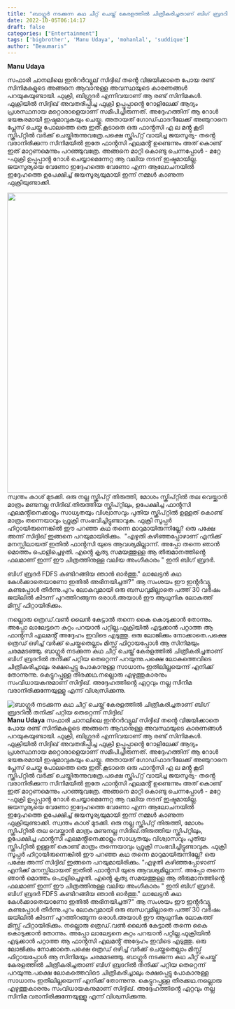 ```yaml
---
title: "ബാഗ്ലൂർ നടക്കുന്ന കഥ ചീറ്റ് ചെയ്ത് കേരളത്തിൽ ചിത്രീകരിച്ചതാണ് ബിഗ് ബ്രദറിൽ തനിക്ക് പറ്റിയ തെറ്റെന്ന് സിദ്ദിഖ്"
date: 2022-10-05T06:14:17
draft: false
categories: ["Entertainment"]
tags: ['bigbrother', 'Manu Udaya', 'mohanlal', 'suddique']
author: "Beaumaris"
---
```


<strong>Manu Udaya</strong>

സഫാരി ചാനലിലെ ഇൻറർവ്യൂല് സിദ്ദിഖ് തൻ്റെ വിജയിക്കാതെ പോയ രണ്ട് സിനിമകളുടെ അങ്ങനെ ആവാനുള്ള അവസ്ഥയുടെ കാരണങ്ങൾ പറയുകയുണ്ടായി. ഫുക്രി, ബിഗ്ബ്രദർ എന്നിവയാണ് ആ രണ്ട് സിനിമകൾ. ഫുക്രിയിൽ സിദ്ദിഖ് അവതരിപ്പിച്ച ഫുക്രി ഉപ്പുപ്പാൻ്റെ റോളിലേക്ക് ആദ്യം പ്രശസ്ഥനായ മറ്റൊരാളെയാണ് സമീപിച്ചിരുന്നത്. അദ്ദേഹത്തിന് ആ റോൾ ഭയങ്കരമായി ഇഷ്ടമാവുകയും ചെയ്തു. അതായത് ഗോഡ്ഫാദറിലേക്ക് അഞുറാനെ പ്ലേസ് ചെയ്ത പോലത്തെ ഒരു ഇത്.കൂടാതെ ഒരു ഫാൻ്റസി എ ല മൻ്റു കൂടി സ്ക്രിപ്റ്റിൽ വർക്ക് ചെയ്തിരുന്നുവത്രേ.പക്ഷെ സ്ക്രിപ്റ്റ് വായിച്ച ജയസൂര്യ- തൻ്റെ വരാനിരിക്കുന്ന സിനിമയിൽ ഇതേ ഫാൻ്റസി എലമൻ്റ് ഉണ്ടെന്നും അത് കൊണ്ട് ഇത് മാറ്റണമെന്നും പറഞ്ഞുവത്രേ. അങ്ങനെ മാറ്റി കൊണ്ടു ചെന്നപ്പോൾ - മറ്റേ -ഫുക്രി ഉപ്പുപ്പാൻ്റ റോൾ ചെയ്യാമെന്നേറ്റ ആ വലിയ നടന് ഇഷ്ടമായില്ല. ജയസൂര്യയെ വേണോ ഇദ്ദേഹത്തെ വേണോ എന്ന ആലോചനയിൽ ഇദ്ദേഹത്തെ ഉപേക്ഷിച്ച് ജയസൂര്യയുമായി ഇന്ന് നമ്മൾ കാണുന്ന ഫുക്രിയുണ്ടാക്കി.

<img class="wp-image-353322 aligncenter" src="https://cdn.boolokam.com/articles/2022/10/g44y4.jpg" alt="" width="913" height="685" />സ്വന്തം കാശ് മുടക്കി. ഒരു നല്ല സ്ക്രിപ്റ്റ് തിരുത്തി, മോശം സ്ക്രിപ്റ്റിൽ തല വെയ്ക്കാൻ മാത്രം മണ്ടനല്ല സിദിഖ്.തിരുത്തിയ സ്ക്രിപ്റ്റിലും, ഉപേക്ഷിച്ച ഫാൻ്റസി എലമൻ്റിനെക്കാളും സാധ്യതയും വിശ്വാസവും പുതിയ സ്ക്രിപ്റ്റിൽ ഉള്ളത് കൊണ്ട് മാത്രം തന്നെയാവും ഫ്രുക്രി സംഭവിച്ചിട്ടുണ്ടാവുക. ഫുക്രി സൂപ്പർ ഹിറ്റായിരുന്നെങ്കിൽ ഈ പറഞ്ഞ കഥ തന്നെ മാറുമായിരുന്നില്ലേ? ഒരു പക്ഷേ അന്ന് സിദ്ദിഖ് ഇങ്ങനെ പറയുമായിരിക്കും.  "എഴുതി കഴിഞ്ഞപ്പോഴാണ് എനിക്ക് മനസ്സിലായത് ഇതിൽ ഫാൻ്റസി യുടെ ആവശ്യമില്ലാന്ന്. അപ്പോ തന്നെ ഞാൻ മൊത്തം പൊളിച്ചെഴുതി. എൻ്റെ കൃത്യ സമയത്തുള്ള ആ തീരുമാനത്തിൻ്റെ ഫലമാണ് ഇന്ന് ഈ ചിത്രത്തിനുള്ള വലിയ അംഗീകാരം "
ഇനി ബിഗ് ബ്രദർ.

ബിഗ് ബ്രദർ FDFS കണ്ടിറങ്ങിയ ഞാൻ ഓർത്തു." ലാലേട്ടൻ കഥ കേൾക്കാതെയാണോ ഇതിൽ അഭിനയിച്ചത്?"
ആ സംശയം ഈ ഇൻ്റർവ്യൂ കണ്ടപ്പോൾ തീർന്നു.പുറം ലോകവുമായി ഒരു ബന്ധവുമില്ലാതെ പത്ത് 30 വർഷം ജയിലിൽ കിടന്ന് പുറത്തിറങ്ങുന്ന ഒരാൾ.അയാൾ ഈ ആധുനിക ലോകത്ത് മിസ്സ് ഫിറ്റായിരിക്കും.

നല്ലൊരു ത്രെഡ്.വൺ ലൈൻ കേട്ടാൽ തന്നെ കൈ കൊടുക്കാൻ തോന്നും. അപ്പോ ലാലേട്ടനെ കുറ്റം പറയാൻ പറ്റില്ല.ഫുക്രിയിൽ എടുക്കാൻ പറ്റാത്ത ആ ഫാൻ്റസി എലമൻ്റ് അദ്ദേഹം ഇവിടെ എടുത്തു. ഒരു ലോജിക്കും നോക്കാതെ.പക്ഷെ ത്രെഡ് ഒഴിച്ച് വർക്ക് ചെയ്തതെല്ലാം മിസ്സ് ഫിറ്റായപ്പോൾ ആ സിനിമയും ചരമമടഞ്ഞു.
ബാഗ്ലൂർ നടക്കുന്ന കഥ ചീറ്റ് ചെയ്ത് കേരളത്തിൽ ചിത്രീകരിച്ചതാണ് ബിഗ് ബ്രദറിൽ തനിക്ക് പറ്റിയ തെറ്റെന്ന് പറയുന്നു.പക്ഷെ ലോകത്തെവിടെ ചിത്രീകരിച്ചാലും രക്ഷപ്പെട്ടു പോകാനുള്ള സാധാനം ഇതിലില്ലയെന്ന് എനിക്ക് തോന്നുന്നു. കെട്ടുറപ്പുള്ള തിരക്കഥ.നല്ലൊരു എഴുത്തുകാരനും സംവിധായകനുമാണ് സിദ്ദിഖ്. അദ്ദേഹത്തിൻ്റെ ഏറ്റവും നല്ല സിനിമ വരാനിരിക്കുന്നേയുള്ളൂ എന്ന് വിശ്വസിക്കുന്നു.


![ബാഗ്ലൂർ നടക്കുന്ന കഥ ചീറ്റ് ചെയ്ത് കേരളത്തിൽ ചിത്രീകരിച്ചതാണ് ബിഗ് ബ്രദറിൽ തനിക്ക് പറ്റിയ തെറ്റെന്ന് സിദ്ദിഖ്](https://cdn.boolokam.com/articles/2022/10/g44y4.jpg)**Manu Udaya** സഫാരി ചാനലിലെ ഇൻറർവ്യൂല് സിദ്ദിഖ് തൻ്റെ വിജയിക്കാതെ പോയ രണ്ട് സിനിമകളുടെ അങ്ങനെ ആവാനുള്ള അവസ്ഥയുടെ കാരണങ്ങൾ പറയുകയുണ്ടായി. ഫുക്രി, ബിഗ്ബ്രദർ എന്നിവയാണ് ആ രണ്ട് സിനിമകൾ. ഫുക്രിയിൽ സിദ്ദിഖ് അവതരിപ്പിച്ച ഫുക്രി ഉപ്പുപ്പാൻ്റെ റോളിലേക്ക് ആദ്യം പ്രശസ്ഥനായ മറ്റൊരാളെയാണ് സമീപിച്ചിരുന്നത്. അദ്ദേഹത്തിന് ആ റോൾ ഭയങ്കരമായി ഇഷ്ടമാവുകയും ചെയ്തു. അതായത് ഗോഡ്ഫാദറിലേക്ക് അഞുറാനെ പ്ലേസ് ചെയ്ത പോലത്തെ ഒരു ഇത്.കൂടാതെ ഒരു ഫാൻ്റസി എ ല മൻ്റു കൂടി സ്ക്രിപ്റ്റിൽ വർക്ക് ചെയ്തിരുന്നുവത്രേ.പക്ഷെ സ്ക്രിപ്റ്റ് വായിച്ച ജയസൂര്യ- തൻ്റെ വരാനിരിക്കുന്ന സിനിമയിൽ ഇതേ ഫാൻ്റസി എലമൻ്റ് ഉണ്ടെന്നും അത് കൊണ്ട് ഇത് മാറ്റണമെന്നും പറഞ്ഞുവത്രേ. അങ്ങനെ മാറ്റി കൊണ്ടു ചെന്നപ്പോൾ - മറ്റേ -ഫുക്രി ഉപ്പുപ്പാൻ്റ റോൾ ചെയ്യാമെന്നേറ്റ ആ വലിയ നടന് ഇഷ്ടമായില്ല. ജയസൂര്യയെ വേണോ ഇദ്ദേഹത്തെ വേണോ എന്ന ആലോചനയിൽ ഇദ്ദേഹത്തെ ഉപേക്ഷിച്ച് ജയസൂര്യയുമായി ഇന്ന് നമ്മൾ കാണുന്ന ഫുക്രിയുണ്ടാക്കി. സ്വന്തം കാശ് മുടക്കി. ഒരു നല്ല സ്ക്രിപ്റ്റ് തിരുത്തി, മോശം സ്ക്രിപ്റ്റിൽ തല വെയ്ക്കാൻ മാത്രം മണ്ടനല്ല സിദിഖ്.തിരുത്തിയ സ്ക്രിപ്റ്റിലും, ഉപേക്ഷിച്ച ഫാൻ്റസി എലമൻ്റിനെക്കാളും സാധ്യതയും വിശ്വാസവും പുതിയ സ്ക്രിപ്റ്റിൽ ഉള്ളത് കൊണ്ട് മാത്രം തന്നെയാവും ഫ്രുക്രി സംഭവിച്ചിട്ടുണ്ടാവുക. ഫുക്രി സൂപ്പർ ഹിറ്റായിരുന്നെങ്കിൽ ഈ പറഞ്ഞ കഥ തന്നെ മാറുമായിരുന്നില്ലേ? ഒരു പക്ഷേ അന്ന് സിദ്ദിഖ് ഇങ്ങനെ പറയുമായിരിക്കും. "എഴുതി കഴിഞ്ഞപ്പോഴാണ് എനിക്ക് മനസ്സിലായത് ഇതിൽ ഫാൻ്റസി യുടെ ആവശ്യമില്ലാന്ന്. അപ്പോ തന്നെ ഞാൻ മൊത്തം പൊളിച്ചെഴുതി. എൻ്റെ കൃത്യ സമയത്തുള്ള ആ തീരുമാനത്തിൻ്റെ ഫലമാണ് ഇന്ന് ഈ ചിത്രത്തിനുള്ള വലിയ അംഗീകാരം " ഇനി ബിഗ് ബ്രദർ. ബിഗ് ബ്രദർ FDFS കണ്ടിറങ്ങിയ ഞാൻ ഓർത്തു." ലാലേട്ടൻ കഥ കേൾക്കാതെയാണോ ഇതിൽ അഭിനയിച്ചത്?" ആ സംശയം ഈ ഇൻ്റർവ്യൂ കണ്ടപ്പോൾ തീർന്നു.പുറം ലോകവുമായി ഒരു ബന്ധവുമില്ലാതെ പത്ത് 30 വർഷം ജയിലിൽ കിടന്ന് പുറത്തിറങ്ങുന്ന ഒരാൾ.അയാൾ ഈ ആധുനിക ലോകത്ത് മിസ്സ് ഫിറ്റായിരിക്കും. നല്ലൊരു ത്രെഡ്.വൺ ലൈൻ കേട്ടാൽ തന്നെ കൈ കൊടുക്കാൻ തോന്നും. അപ്പോ ലാലേട്ടനെ കുറ്റം പറയാൻ പറ്റില്ല.ഫുക്രിയിൽ എടുക്കാൻ പറ്റാത്ത ആ ഫാൻ്റസി എലമൻ്റ് അദ്ദേഹം ഇവിടെ എടുത്തു. ഒരു ലോജിക്കും നോക്കാതെ.പക്ഷെ ത്രെഡ് ഒഴിച്ച് വർക്ക് ചെയ്തതെല്ലാം മിസ്സ് ഫിറ്റായപ്പോൾ ആ സിനിമയും ചരമമടഞ്ഞു. ബാഗ്ലൂർ നടക്കുന്ന കഥ ചീറ്റ് ചെയ്ത് കേരളത്തിൽ ചിത്രീകരിച്ചതാണ് ബിഗ് ബ്രദറിൽ തനിക്ക് പറ്റിയ തെറ്റെന്ന് പറയുന്നു.പക്ഷെ ലോകത്തെവിടെ ചിത്രീകരിച്ചാലും രക്ഷപ്പെട്ടു പോകാനുള്ള സാധാനം ഇതിലില്ലയെന്ന് എനിക്ക് തോന്നുന്നു. കെട്ടുറപ്പുള്ള തിരക്കഥ.നല്ലൊരു എഴുത്തുകാരനും സംവിധായകനുമാണ് സിദ്ദിഖ്. അദ്ദേഹത്തിൻ്റെ ഏറ്റവും നല്ല സിനിമ വരാനിരിക്കുന്നേയുള്ളൂ എന്ന് വിശ്വസിക്കുന്നു.
